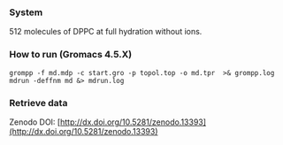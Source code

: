 ### System

512 molecules of DPPC at full hydration without ions.

### How to run (Gromacs 4.5.X)

```
grompp -f md.mdp -c start.gro -p topol.top -o md.tpr  >& grompp.log
mdrun -deffnm md &> mdrun.log
```

### Retrieve data

Zenodo DOI: [http://dx.doi.org/10.5281/zenodo.13393](http://dx.doi.org/10.5281/zenodo.13393)
